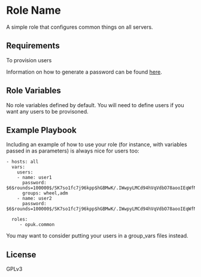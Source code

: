 Role Name
=========

A simple role that configures common things on all servers.

Requirements
------------

To provision users

Information on how to generate a password can be found [here](http://docs.ansible.com/ansible/faq.html#how-do-i-generate-crypted-passwords-for-the-user-module).


Role Variables
--------------

No role variables defined by default. You will need to define users if you want any users to be provisoned.


Example Playbook
----------------

Including an example of how to use your role (for instance, with variables passed in as parameters) is always nice for users too:

    - hosts: all
      vars:
        users:
        - name: user1
          password: $6$rounds=100000$/SK7so1fc7j96kpp$hGBMwK/.IWwpyLMCd94hVqVdbO78aooIEqWfNAfaTfF6QfM/.rcjC90twEHMSew7XV4EhS53j2PYsmKf.qjYl.
          groups: wheel,adm
        - name: user2
          password: $6$rounds=100000$/SK7so1fc7j96kpp$hGBMwK/.IWwpyLMCd94hVqVdbO78aooIEqWfNAfaTfF6QfM/.rcjC90twEHMSew7XV4EhS53j2PYsmKf.qjYl.

      roles:
         - opuk.common

You may want to consider putting your users in a group_vars files instead.

License
-------

GPLv3
